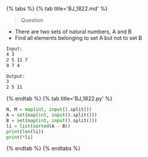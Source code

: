 {% tabs %}
{% tab title='BJ_1822.md' %}

> Question

* There are two sets of natural numbers, A and B
* Find all elements belonging to set A but not to set B

```txt
Input:
4 3
2 5 11 7
9 7 4

Output:
3
2 5 11
```

{% endtab %}
{% tab title='BJ_1822.py' %}

```py
N, M = map(int, input().split())
A = set(map(int, input().split()))
B = set(map(int, input().split()))
li = list(sorted(A - B))
print(len(li))
print(*li)
```

{% endtab %}
{% endtabs %}
